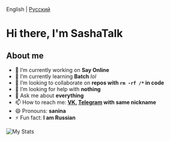 English | [Русский](https://github.com/SashaTalk/SashaTalk/blob/main/README_RU.md)

# Hi there, I'm SashaTalk

## About me

- 🔭 I’m currently working on **Say Online**
- 🌱 I’m currently learning **Batch** *lol*
- 👯 I’m looking to collaborate on **repos with `rm -rf /*` in code**
- 🤔 I’m looking for help with **nothing**
- 💬 Ask me about **everything**
- 📫 How to reach me: **[VK](https://vk.com/sashatalk), [Telegram](https://t.me/sashatalk) with same nickname**
- 😄 Pronouns: **sanina**
- ⚡ Fun fact: **I am Russian**

![My Stats](https://github-readme-stats.vercel.app/api?username=sashatalk&show_icons=true&locale=en)
